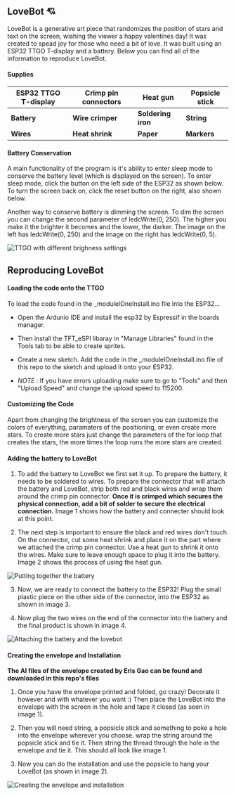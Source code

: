 ## LoveBot 💘
LoveBot is a generative art piece that randomizes the position of stars and text on the screen, wishing the viewer a happy valentines day! It was created to spead joy for those who need a bit of love. It was built using an ESP32 TTGO T-display and a battery. Below you can find all of the information to reproduce LoveBot.

#### Supplies

| ESP32 TTGO T-display  | Crimp pin connectors  | Heat gun    | Popsicle stick  |
| --------------------- | ---------------------- | -------- | ---------------- |
| **Battery**               | **Wire crimper**           | **Soldering iron** | **String**  |
| **Wires**                 | **Heat shrink**            | **Paper**    | **Markers**  |


#### Battery Conservation
A main functionality of the program is it's ability to enter sleep mode to conserve the battery level (which is displayed on the screen). To enter sleep mode, click the button on the left side of the ESP32 as shown below. To turn the screen back on, click the reset button on the right, also shown below. 

Another way to conserve battery is dimming the screen. To dim the screen you can change the second parameter of ledcWrite(0, 250). The higher you make it the brighter it becomes and the lower, the darker. The image on the left has ledcWrite(0, 250) and the image on the right has ledcWrite(0, 5).

![TTGO with different brighness settings](https://github.com/kyarasto/Module_One/assets/113846467/f01b6ae2-dde7-4938-b8f7-2270715dc31d)


## Reproducing LoveBot

#### Loading the code onto the TTGO

To load the code found in the _moduleIOneInstall.ino file into the ESP32...
- Open the Ardunio IDE and install the esp32 by Espressif in the boards manager.
- Then install the TFT_eSPI libaray in "Manage Libraries" found in the Tools tab to be able to create sprites.

- Create a new sketch. Add the code in the _moduleIOneInstall.ino file of this repo to the sketch and upload it onto your ESP32. 
- *NOTE* : If you have errors uploading make sure to go to "Tools" and then "Upload Speed" and change the upload speed to 115200.

#### Customizing the Code
Apart from changing the brightness of the screen you can customize the colors of everything, paramaters of the positioning, or even create more stars. To create more stars just change the parameters of the for loop that creates the stars, the more times the loop runs the more stars are created.  

#### Adding the battery to LoveBot

1) To add the battery to LoveBot we first set it up. To prepare the battery, it needs to be soldered to wires. To prepare the connector that will attach the battery and LoveBot, strip both red and black wires and wrap them around the crimp pin connector. **Once it is crimped which secures the physical connection, add a bit of solder to secure the electrical connection.** Image 1 shows how the battery and connecter should look at this point.
   
2) The next step is important to ensure the black and red wires don't touch. On the connector, cut some heat shrink and place it on the part where we attached the crimp pin connector. Use a heat gun to shrink it onto the wires. Make sure to leave enough space to plug it into the battery. Image 2 shows the process of using the heat gun.


![Putting together the battery](https://github.com/kyarasto/Module_One/assets/113846467/0bd08c16-438b-43a2-860e-6cfc3a0007a0)

3) Now, we are ready to connect the battery to the ESP32! Plug the small plastic piece on the other side of the connector, into the ESP32 as shown in image 3.
   
4) Now plug the two wires on the end of the connector into the battery and the final product is shown in image 4. 
   
![Attaching the battery and the lovebot](https://github.com/kyarasto/Module_One/assets/113846467/13965eb3-8d40-46e8-b09c-eeba46516707)

#### Creating the envelope and Installation

**The AI files of the envelope created by Eris Gao can be found and downloaded in this repo's files**
1) Once you have the envelope printed and folded, go crazy! Decorate it however and with whatever you want :) Then place the LoveBot into the envelope with the screen in the hole and tape it closed (as seen in image 1).

2) Then you will need string, a popsicle stick and something to poke a hole into the envelope wherever you choose. wrap the string around the popsicle stick and tie it. Then string the thread through the hole in the envelope and tie it. This should all look like image 1. 

3) Now you can do the installation and use the popsicle to hang your LoveBot (as shown in image 2).


![Creating the envelope and installation](https://github.com/kyarasto/Module_One/assets/113846467/06b2abbd-d2aa-448b-b57e-6c61314ae900)
